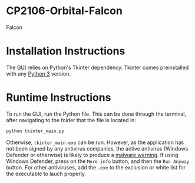 # CP2106-Orbital-Falcon
Falcon

# Installation Instructions
The [GUI](https://github.com/Kurokishi592/Falcon/blob/main/Frontend/Tkinter/tkinter_main.py) relies on Python's Tkinter dependency. Tkinter comes preinstalled with any [Python 3](https://www.python.org/downloads/) version.

# Runtime Instructions
To run the GUI, run the Python file. This can be done through the terminal, after navigating to the folder that the file is located in:
```bash
python tkinter_main.py
```

Otherwise, ```tkinter_main.exe``` can be run. However, as the application has not been signed by any antivirus companies, the active antivirus (Windows Defender or otherwise) is likely to produce a [malware warning](https://stackoverflow.com/questions/62095008/i-am-not-allowed-to-run-a-python-executable-on-other-pcs). If using Windows Defender, press on the ```More info``` button, and then the ```Run Anyway``` button. For other antiviruses, add the ```.exe``` to the exclusion or white list for the executable to lauch properly. 